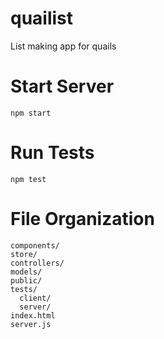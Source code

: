 # quailist
List making app for quails

# Start Server
`npm start`

# Run Tests
`npm test`

# File Organization

```
components/
store/
controllers/
models/
public/
tests/
  client/
  server/
index.html
server.js
```
